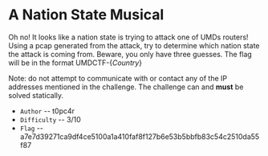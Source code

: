 # A Nation State Musical

Oh no! It looks like a nation state is trying to attack one of UMDs routers! Using a pcap generated from the attack, try to determine which nation state the attack is coming from. Beware, you only have three guesses. The flag will be in the format UMDCTF-{*Country*}

Note: do not attempt to communicate with or contact any of the IP addresses mentioned in the challenge. The challenge can and **must** be solved statically.

* `Author` -- t0pc4r
* `Difficulty` -- 3/10
* `Flag` -- a7e7d39271ca9df4ce5100a1a410faf8f127b6e53b5bbfb83c54c2510da55f87
